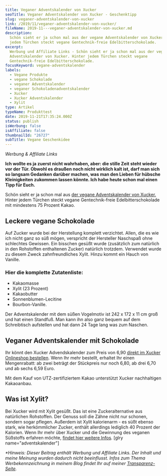 ```yaml
---
title: Veganer Adventskalender von Xucker
seoTitle: Veganer Adventskalender von Xucker - Geschenktipp
slug: veganer-adventskalender-von-xucker
link: /2019/11/veganer-adventskalender-von-xucker/
fileName: 2019-11---veganer-adventskalender-von-xucker.md
description:
  Schön sieht er ja schon mal aus der vegane Adventskalender von Xucker. Hinter
  jedem Türchen steckt vegane Gentechnik-freie Edelbitterschokolade.
excerpt:
  Werbung und Affiliate Links - Schön sieht er ja schon mal aus der vegane
  Adventskalender von Xucker. Hinter jedem Türchen steckt vegane
  Gentechnik-freie Edelbitterschokolade.
focusKeyword: vegane-adventskalender
labels:
  - Vegane Produkte
  - vegane Schokolade
  - veganer Adventskalender
  - veganer Schokoladenadventskalender
  - Xucker
  - Xucker Adventskalender
  - Xylit
type: Artikel
typeName: Produkttest
date: 2019-11-21T17:35:24.000Z
status: publish
isWerbung: false
isAffiliate: false
thumbnailId: "26727"
subTitle: Vegane Geschenkidee
---
```


<em>Werbung &amp; Affiliate Links</em>

<strong>Ich wollte es ja zuerst nicht wahrhaben, aber: die stille Zeit steht
wieder vor der Tür. Obwohl es draußen noch nicht wirklich kalt ist, darf man
sich so langsam Gedanken darüber machen, was man den Lieben für hübsche
Kleinigkeiten zukommen lassen könnte. Ich habe heute schon mal einen Tipp für
Euch.</strong>

Schön sieht er ja schon mal aus
<a href="http://tidd.ly/19db42da" target="_blank" rel="noopener nofollow">der
vegane Adventskalender von Xucker.</a> Hinter jedem Türchen steckt vegane
Gentechnik-freie Edelbitterschokolade mit mindestens 75 Prozent Kakao.

## Leckere vegane Schokolade

Auf Zucker wurde bei der Herstellung komplett verzichtet. Allen, die es wie ich
nicht ganz so süß mögen, verspricht der Hersteller Naschspaß ohne schlechtes
Gewissen. Ein bisschen gesüßt wurde (zusätzlich zum natürlich in den Rohstoffen
enthaltenen Zucker) natürlich trotzdem. Verwendet wurde zu diesem Zweck
zahnfreundliches Xylit. Hinzu kommt ein Hauch von Vanille.

### Hier die komplette Zutatenliste:

<ul>
    <li>Kakaomasse</li>
    <li>Xylit (23 Prozent)</li>
    <li>Kakaobutter</li>
    <li>Sonnenblumen-Lecitine</li>
    <li>Bourbon-Vanille.</li>
</ul>

Der Adventskalender mit dem süßen Vogelmotiv ist 242 x 172 x 11 cm groß und hat
einen Standfuß. Man kann ihn also ganz bequem auf dem Schreibtisch aufstellen
und hat dann 24 Tage lang was zum Naschen.

## Veganer Adventskalender mit Schokolade

Ihr könnt den Xucker Advendskalender zum Preis von 6,90
<a href="http://tidd.ly/19db42da" target="_blank" rel="noopener nofollow">direkt
im Xucker Onlineshop bestellen</a>. Wenn Ihr mehr bestellt, erhaltet Ihr einen
Mengenrabatt: ab zwei beträgt der Stückpreis nur noch 6,80, ab drei 6,70 und ab
sechs 6,59 Euro.

Mit dem Kauf von UTZ-zertifiziertem Kakao unterstützt Xucker nachhaltigen
Kakaoanbau.

## Was ist Xylit?

Bei Xucker wird mit Xylit gesüßt. Das ist eine Zuckeralternative aus natürlichen
Rohstoffen. Der Genuss soll die Zähne nicht nur schonen, sondern sogar pflegen.
Außerdem ist Xylit kalorienarm - es süßt ebenso stark, wie herkömmlicher Zucker,
enthält allerdings lediglich 40 Prozent der Kalorien. Wenn Ihr mehr über Xucker
und die Gewinnung des veganen Süßstoffs erfahren möchte,
<a href="https://wp.me/p533wO-6WI">findet hier weitere Infos</a>. [glry
name="adventskalender"]

<em>\*Hinweis: Dieser Beitrag enthält Werbung und Affiliate Links. Der Inhalt
und meine Meinung wurden dadurch nicht beeinflusst. Infos zum Thema
Werbekennzeichnung in meinem Blog findet Ihr auf
meiner <a href="https://cardamonchai.com/werbung/">Transparenz-Seite</a>.</em>
